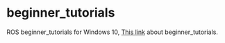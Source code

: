 # beginner_tutorials
ROS beginner_tutorials for Windows 10, [This link](http://wiki.ros.org/ROS/Tutorials) about beginner_tutorials.
